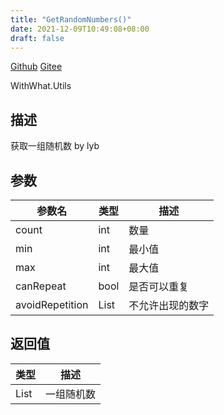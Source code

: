 ```yaml
---
title: "GetRandomNumbers()"
date: 2021-12-09T10:49:08+08:00
draft: false
---
```


[Github](https://github.com/AlanWeekend/WithWhatForUnity/blob/upm/Runtime/Utils/MathUtils.cs#L96)
[Gitee](https://gitee.com/week233/with_what_for_unity/blob/upm/Runtime/Utils/MathUtils.cs#L96)

WithWhat.Utils
## 描述
获取一组随机数 by lyb
## 参数
| 参数名 | 类型 | 描述 |
| - | - | - |
| count | int | 数量 |
| min | int | 最小值 |
| max | int | 最大值 |
| canRepeat | bool | 是否可以重复 |
| avoidRepetition | List<int> | 不允许出现的数字 |
## 返回值
| 类型 | 描述 |
| - | - |
| List<int> | 一组随机数 |